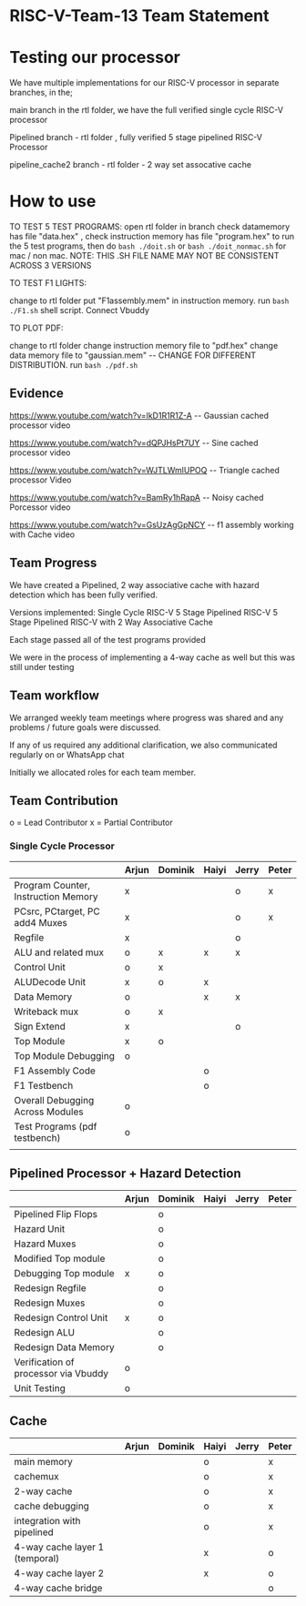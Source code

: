 # RISC-V-Team-13 Team Statement


# Testing our processor

We have multiple implementations for our RISC-V processor in separate branches, in the;

main branch in the rtl folder, we have the full verified single cycle RISC-V processor

Pipelined branch - rtl folder , fully verified 5 stage pipelined RISC-V Processor

pipeline_cache2  branch - rtl folder -  2 way set assocative cache 


# How to use

TO TEST 5 TEST PROGRAMS: open rtl folder in branch check datamemory has file "data.hex" , check instruction memory has file "program.hex" to run the 5 test programs, then do `bash ./doit.sh` or `bash ./doit_nonmac.sh` for mac / non mac.
NOTE: THIS .SH FILE NAME MAY NOT BE CONSISTENT ACROSS 3 VERSIONS

TO TEST F1 LIGHTS:

change to rtl folder
put "F1assembly.mem" in instruction memory. run `bash ./F1.sh` shell script. 
Connect Vbuddy



TO PLOT PDF:

change to rtl folder
change instruction memory file to "pdf.hex"
change data memory file to "gaussian.mem"  -- CHANGE FOR DIFFERENT DISTRIBUTION.
run `bash ./pdf.sh`



## Evidence

https://www.youtube.com/watch?v=lkD1R1R1Z-A -- Gaussian cached processor video

https://www.youtube.com/watch?v=dQPJHsPt7UY -- Sine cached processor video

https://www.youtube.com/watch?v=WJTLWmlUPOQ -- Triangle cached processor Video

https://www.youtube.com/watch?v=BamRy1hRapA -- Noisy cached Porcessor video

https://www.youtube.com/watch?v=GsUzAgGpNCY -- f1 assembly working with Cache video





## Team Progress 

We have created a Pipelined, 2 way associative cache with hazard detection which has been fully verified. 

Versions implemented:
Single Cycle RISC-V
5 Stage Pipelined RISC-V
5 Stage Pipelined RISC-V with 2 Way Associative Cache

Each stage passed all of the test programs provided

We were in the process of implementing a 4-way cache as well but this was still under testing


## Team workflow

We arranged weekly team meetings where progress was shared and any problems / future goals were discussed.

If any of us required any additional clarification, we also communicated regularly on or WhatsApp chat

Initially we allocated roles for each team member. 

## Team Contribution
o = Lead Contributor
x = Partial Contributor

### Single Cycle Processor

|                                     | Arjun | Dominik | Haiyi | Jerry | Peter |
| ----------------------------------- | ----- | ------- | ----- | ----- | ----- |
| Program Counter, Instruction Memory | x     |         |       | o     | x     |
| PCsrc, PCtarget, PC add4 Muxes      | x     |         |       | o     | x     |
| Regfile                             | x     |         |       | o     |       |
| ALU and related mux                 | o     | x       | x     | x     |       |
| Control Unit                        | o     | x       |       |       |       |
| ALUDecode Unit                      | x     | o       | x     |       |       |
| Data Memory                         | o     |         | x     | x     |       |
| Writeback mux                       | o     | x       |       |       |       |
| Sign Extend                         | x     |         |       | o     |       |
| Top Module                          | x     | o       |       |       |       |
| Top Module Debugging                | o     |         |       |       |       |
| F1 Assembly Code                    |       |         | o     |       |       |
| F1 Testbench                        |       |         | o     |       |       |
| Overall Debugging Across Modules    | o     |         |       |       |       |
| Test Programs (pdf testbench)       | o     |         |       |       |       |
|                                     |       |         |       |       |       |


## Pipelined Processor + Hazard Detection

|                                      | Arjun | Dominik | Haiyi | Jerry | Peter |
| ------------------------------------ | ----- | ------- | ----- | ----- | ----- |
| Pipelined Flip Flops                 |       | o       |       |       |       |
| Hazard Unit                          |       | o       |       |       |       |
| Hazard Muxes                         |       | o       |       |       |       |
| Modified Top module                  |       | o       |       |       |       |
| Debugging Top module                 | x     | o       |       |       |       |
| Redesign Regfile                     |       | o       |       |       |       |
| Redesign Muxes                       |       | o       |       |       |       |
| Redesign Control Unit                | x     | o       |       |       |       |
| Redesign ALU                         |       | o       |       |       |       |
| Redesign Data Memory                 |       | o       |       |       |       |
| Verification of processor via Vbuddy | o     |         |       |       |       |
| Unit Testing                         | o     |         |       |       |       |

## Cache

|                                | Arjun | Dominik | Haiyi | Jerry | Peter |
| ------------------------------ | ----- | ------- | ----- | ----- | ----- |
| main memory                    |       |         | o     |       | x     |
| cachemux                       |       |         | o     |       | x     |
| 2-way cache                    |       |         | o     |       | x     |
| cache debugging                |       |         | o     |       | x     |
| integration with pipelined     |       |         | o     |       | x     |
| 4-way cache layer 1 (temporal) |       |         | x     |       | o     |
| 4-way cache layer 2            |       |         | x     |       | o     |
| 4-way cache bridge             |       |         |       |       | o     |

